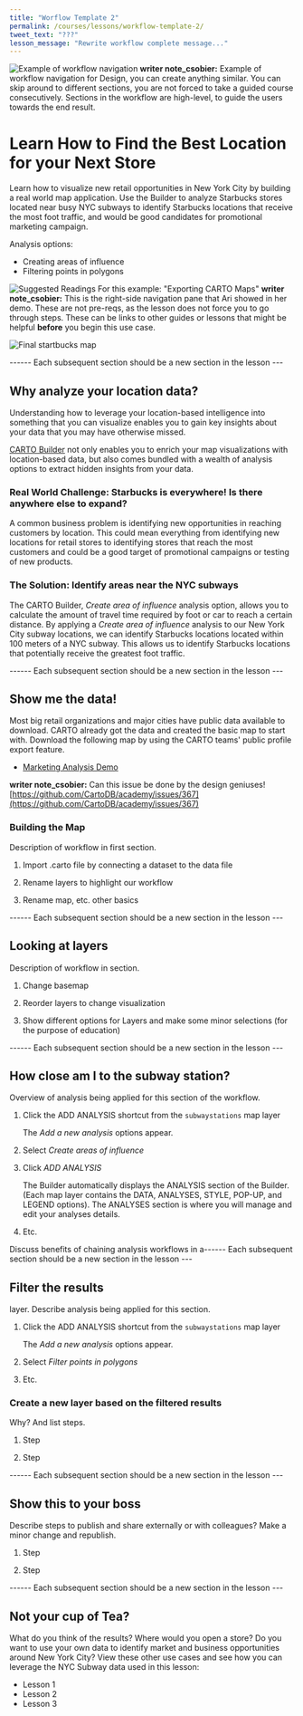 ```yaml
---
title: "Worflow Template 2"
permalink: /courses/lessons/workflow-template-2/
tweet_text: "???"
lesson_message: "Rewrite workflow complete message..."
---
```

<span class="wrap-border"><img src="/academy/img/lessons/next_in_workflow.jpg" alt="Example of workflow navigation" /></span>
**writer note_csobier:** Example of workflow navigation for Design, you can create anything similar. You can skip around to different sections, you are not forced to take a guided course consecutively. Sections in the workflow are high-level, to guide the users towards the end result.

# Learn How to Find the Best Location for your Next Store

Learn how to visualize new retail opportunities in New York City by building a real world map application. Use the Builder to analyze Starbucks stores located near busy NYC subways to identify Starbucks locations that receive the most foot traffic, and would be good candidates for promotional marketing campaign.

Analysis options:

- Creating areas of influence
- Filtering points in polygons

<span class="wrap-border"><img src="/academy/img/lessons/retail_by_location/suggested_reading.jpg" alt="Suggested Readings" /></span>
For this example: "Exporting CARTO Maps"
**writer note_csobier:** This is the right-side navigation pane that Ari showed in her demo. These are not pre-reqs, as the lesson does not force you to go through steps. These can be links to other guides or lessons that might be helpful **before** you begin this use case.

<span class="wrap-border"><img src="/academy/img/lessons/retail_by_location/final_starbucks_map.jpg" alt="Final startbucks map" /></span>

------ Each subsequent section should be a new section in the lesson ---

## Why analyze your location data?

Understanding how to leverage your location-based intelligence into something that you can visualize enables you to gain key insights about your data that you may have otherwise missed.

[CARTO Builder](https://vimeo.com/173591785) not only enables you to enrich your map visualizations with location-based data, but also comes bundled with a wealth of analysis options to extract hidden insights from your data.

### Real World Challenge: Starbucks is everywhere! Is there anywhere else to expand?

A common business problem is identifying new opportunities in reaching customers by location. This could mean everything from identifying new locations for retail stores to identifying stores that reach the most customers and could be a good target of promotional campaigns or testing of new products. 

### The Solution: Identify areas near the NYC subways

The CARTO Builder, _Create area of influence_ analysis option, allows you to calculate the amount of travel time required by foot or car to reach a certain distance. By applying a _Create area of influence_ analysis to our New York City subway locations, we can identify Starbucks locations located within 100 meters of a NYC subway. This allows us to identify Starbucks locations that potentially receive the greatest foot traffic.

------ Each subsequent section should be a new section in the lesson ---

## Show me the data!

Most big retail organizations and major cities have public data available to download. CARTO already got the data and created the basic map to start with. Download the following map by using the CARTO teams' public profile export feature.

 - [Marketing Analysis Demo](https://team.carto.com/u/builder-demo/viz/d5112b61-7792-4707-8792-199037466b87/public_map)

 **writer note_csobier:** Can this issue be done by the design geniuses! [https://github.com/CartoDB/academy/issues/367](https://github.com/CartoDB/academy/issues/367)

### Building the Map

Description of workflow in first section.

1. Import .carto file by connecting a dataset to the data file

2. Rename layers to highlight our workflow

3. Rename map, etc. other basics

------ Each subsequent section should be a new section in the lesson ---

## Looking at layers

Description of workflow in section.

1. Change basemap

2. Reorder layers to change visualization

3. Show different options for Layers and make some minor selections (for the purpose of education)

------ Each subsequent section should be a new section in the lesson ---

## How close am I to the subway station?

Overview of analysis being applied for this section of the workflow.

1. Click the ADD ANALYSIS shortcut from the `subwaystations` map layer

	The _Add a new analysis_ options appear.

2. Select _Create areas of influence_

3. Click _ADD ANALYSIS_

	The Builder automatically displays the ANALYSIS section of the Builder. (Each map layer contains the DATA, ANALYSES, STYLE, POP-UP, and LEGEND options). The ANALYSES section is where you will manage and edit your analyses details.

4. Etc.


Discuss benefits of chaining analysis workflows in a------ Each subsequent section should be a new section in the lesson ---

## Filter the results
 layer. Describe analysis being applied for this section.

1. Click the ADD ANALYSIS shortcut from the `subwaystations` map layer

	The _Add a new analysis_ options appear.

2. Select _Filter points in polygons_

3. Etc.

### Create a new layer based on the filtered results

Why? And list steps.

1. Step

2. Step

------ Each subsequent section should be a new section in the lesson ---

## Show this to your boss

Describe steps to publish and share externally or with colleagues? Make a minor change and republish.

1. Step

2. Step

------ Each subsequent section should be a new section in the lesson ---


## Not your cup of Tea?

What do you think of the results? Where would you open a store? Do you want to use your own data to identify market and business opportunities around New York City? View these other use cases and see how you can leverage the NYC Subway data used in this lesson:

- Lesson 1
- Lesson 2
- Lesson 3
